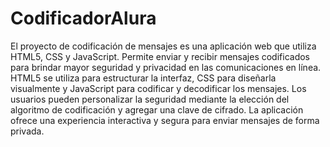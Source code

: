 # CodificadorAlura

El proyecto de codificación de mensajes es una aplicación web que utiliza HTML5, CSS y JavaScript. Permite enviar y recibir mensajes codificados para brindar mayor seguridad y privacidad en las comunicaciones en línea. HTML5 se utiliza para estructurar la interfaz, CSS para diseñarla visualmente y JavaScript para codificar y decodificar los mensajes. Los usuarios pueden personalizar la seguridad mediante la elección del algoritmo de codificación y agregar una clave de cifrado. La aplicación ofrece una experiencia interactiva y segura para enviar mensajes de forma privada.
